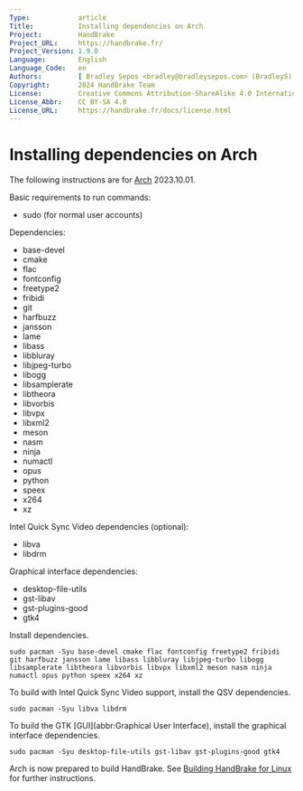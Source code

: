 ```yaml
---
Type:            article
Title:           Installing dependencies on Arch
Project:         HandBrake
Project_URL:     https://handbrake.fr/
Project_Version: 1.9.0
Language:        English
Language_Code:   en
Authors:         [ Bradley Sepos <bradley@bradleysepos.com> (BradleyS) ]
Copyright:       2024 HandBrake Team
License:         Creative Commons Attribution-ShareAlike 4.0 International
License_Abbr:    CC BY-SA 4.0
License_URL:     https://handbrake.fr/docs/license.html
---
```


Installing dependencies on Arch
===============================

The following instructions are for [Arch](https://www.archlinux.org) 2023.10.01.

Basic requirements to run commands:

- sudo (for normal user accounts)

Dependencies:

- base-devel
- cmake
- flac
- fontconfig
- freetype2
- fribidi
- git
- harfbuzz
- jansson
- lame
- libass
- libbluray
- libjpeg-turbo
- libogg
- libsamplerate
- libtheora
- libvorbis
- libvpx
- libxml2
- meson
- nasm
- ninja
- numactl
- opus
- python
- speex
- x264
- xz

Intel Quick Sync Video dependencies (optional):

- libva
- libdrm

Graphical interface dependencies:

- desktop-file-utils
- gst-libav
- gst-plugins-good
- gtk4

Install dependencies.

    sudo pacman -Syu base-devel cmake flac fontconfig freetype2 fribidi git harfbuzz jansson lame libass libbluray libjpeg-turbo libogg libsamplerate libtheora libvorbis libvpx libxml2 meson nasm ninja numactl opus python speex x264 xz

To build with Intel Quick Sync Video support, install the QSV dependencies.

    sudo pacman -Syu libva libdrm

To build the GTK [GUI](abbr:Graphical User Interface), install the graphical interface dependencies.

    sudo pacman -Syu desktop-file-utils gst-libav gst-plugins-good gtk4

Arch is now prepared to build HandBrake. See [Building HandBrake for Linux](build-linux.html) for further instructions.
